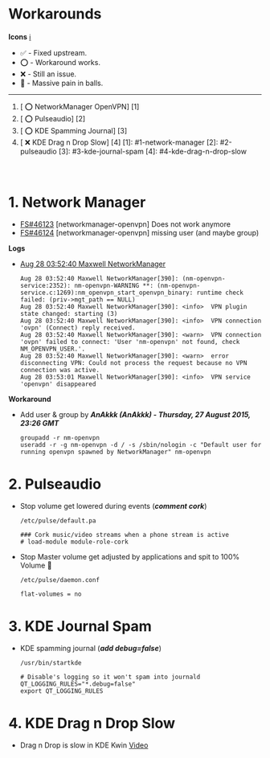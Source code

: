 # Workarounds
__Icons__ [:information_source:](http://www.emoji-cheat-sheet.com/)
* :white_check_mark: - Fixed upstream.
* :o: - Workaround works.
* :x: - Still an issue.
* :anger: - Massive pain in balls.


____


1. [ :o: NetworkManager OpenVPN] [1]
2. [ :o: Pulseaudio] [2]
3. [ :o: KDE Spamming Journal] [3]
4. [ :x: KDE Drag n Drop Slow] [4]
[1]: #1-network-manager
[2]: #2-pulseaudio
[3]: #3-kde-journal-spam
[4]: #4-kde-drag-n-drop-slow

#### <br>

# 1. Network Manager
* [FS#46123](https://bugs.archlinux.org/task/46123) [networkmanager-openvpn] Does not work anymore
* [FS#46124](https://bugs.archlinux.org/task/46124) [networkmanager-openvpn] missing user (and maybe group)

__Logs__
* [Aug 28 03:52:40 Maxwell NetworkManager](http://codepad.org/pd9qW3sk)

  ```
  Aug 28 03:52:40 Maxwell NetworkManager[390]: (nm-openvpn-service:2352): nm-openvpn-WARNING **: (nm-openvpn-service.c:1269):nm_openvpn_start_openvpn_binary: runtime check failed: (priv->mgt_path == NULL)
  Aug 28 03:52:40 Maxwell NetworkManager[390]: <info>  VPN plugin state changed: starting (3)
  Aug 28 03:52:40 Maxwell NetworkManager[390]: <info>  VPN connection 'ovpn' (Connect) reply received.
  Aug 28 03:52:40 Maxwell NetworkManager[390]: <warn>  VPN connection 'ovpn' failed to connect: 'User 'nm-openvpn' not found, check NM_OPENVPN_USER.'.
  Aug 28 03:52:40 Maxwell NetworkManager[390]: <warn>  error disconnecting VPN: Could not process the request because no VPN connection was active.
  Aug 28 03:53:01 Maxwell NetworkManager[390]: <info>  VPN service 'openvpn' disappeared
  ```

__Workaround__
* Add user & group by ___AnAkkk (AnAkkk) - Thursday, 27 August 2015, 23:26 GMT___

  ```
  groupadd -r nm-openvpn
  useradd -r -g nm-openvpn -d / -s /sbin/nologin -c "Default user for running openvpn spawned by NetworkManager" nm-openvpn
  ```

# 2. Pulseaudio
* Stop volume get lowered during events (___comment cork___)

  ```
  /etc/pulse/default.pa

  ### Cork music/video streams when a phone stream is active
  # load-module module-role-cork
  ```
* Stop Master volume get adjusted by applications and spit to 100% Volume :anger:

  ```
  /etc/pulse/daemon.conf

  flat-volumes = no
  ```

# 3. KDE Journal Spam
* KDE spamming journal (___add debug=false___)

  ```
  /usr/bin/startkde

  # Disable's logging so it won't spam into journald
  QT_LOGGING_RULES="*.debug=false"
  export QT_LOGGING_RULES
  ```

# 4. KDE Drag n Drop Slow
* Drag n Drop is slow in KDE  Kwin [Video](http://galactica.no-ip.org/index.php/s/7vINvd6U941CbrY)
